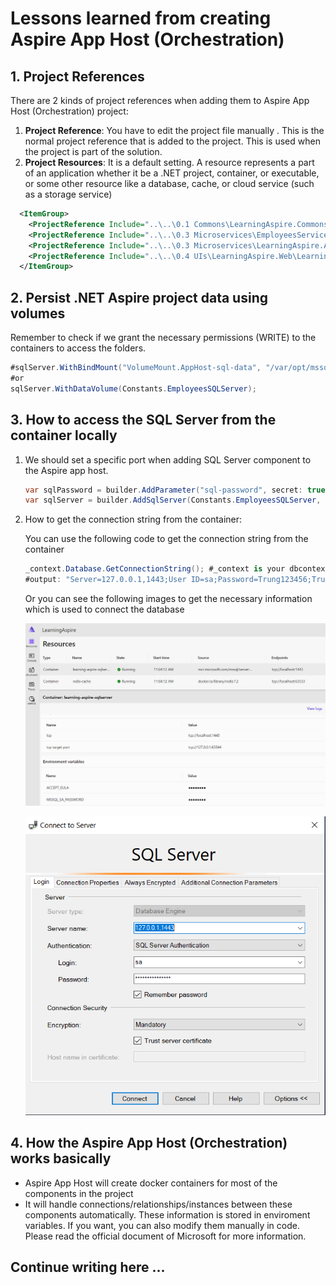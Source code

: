 # Lessons learned from creating Aspire App Host (Orchestration)


## 1. Project References
There are 2 kinds of project references when adding them to Aspire App Host (Orchestration) project:
1. **Project Reference**: You have to edit the project file manually . This is the normal project reference that is added to the project. This is used when the project is part of the solution.
2. **Project Resources**: It is a default setting. A resource represents a part of an application whether it be a .NET project, container, or executable, or some other resource like a database, cache, or cloud service (such as a storage service)

```xml
  <ItemGroup>
	<ProjectReference Include="..\..\0.1 Commons\LearningAspire.Commons\LearningAspire.Commons.csproj" IsAspireProjectResource="false" />
	<ProjectReference Include="..\..\0.3 Microservices\EmployeesService\EmployeesAPI\Employees.API.csproj" />
	<ProjectReference Include="..\..\0.3 Microservices\LearningAspire.ApiService\LearningAspire.ApiService.csproj" />
	<ProjectReference Include="..\..\0.4 UIs\LearningAspire.Web\LearningAspire.Web.csproj" />
  </ItemGroup>
```
## 2. Persist .NET Aspire project data using volumes
Remember to check if we grant the necessary permissions (WRITE) to the containers to access the folders.
```csharp
#sqlServer.WithBindMount("VolumeMount.AppHost-sql-data", "/var/opt/mssql");
#or
sqlServer.WithDataVolume(Constants.EmployeesSQLServer);
```
## 3. How to access the SQL Server from the container locally

1. We should set a specific port when adding SQL Server component to the Aspire app host. 
	```csharp
	var sqlPassword = builder.AddParameter("sql-password", secret: true);
	var sqlServer = builder.AddSqlServer(Constants.EmployeesSQLServer, password: sqlPassword, 1443);
	```

2. How to get the connection string from the container:

	You can use the following code to get the connection string from the container
	```csharp
	_context.Database.GetConnectionString(); #_context is your dbcontext
	#output: "Server=127.0.0.1,1443;User ID=sa;Password=Trung123456;TrustServerCertificate=true;Database=employees-sqldb"
	``` 

	Or you can see the following images to get the necessary information which is used to connect the database
	
	![aspire-host-sqlserver-port.PNG](./Images/aspire-host-sqlserver-port.PNG)

	![aspire-host-sqlserver-connect.PNG](./Images/aspire-host-sqlserver-connect.PNG)


## 4. How the Aspire App Host (Orchestration) works basically
* Aspire App Host will create docker containers for most of the components in the project 
* It will handle connections/relationships/instances between these components automatically. These information is stored in enviroment variables. 
If you want, you can also modify them manually in code. Please read the official document of Microsoft for more information.


## Continue writing here ...

